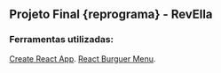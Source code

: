 ## Projeto Final {reprograma}  - RevElla

### Ferramentas utilizadas: 

[Create React App](https://github.com/facebook/create-react-app).
[React Burguer Menu](negomi.github.io/react-burger-menu).
